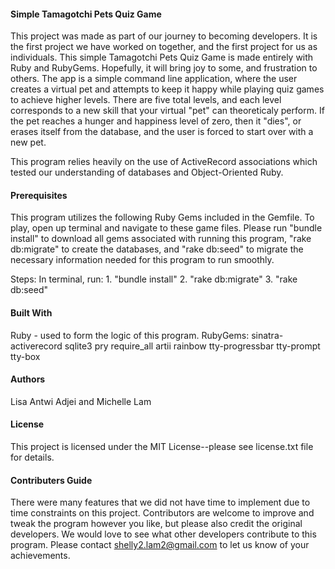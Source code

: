 
#### Simple Tamagotchi Pets Quiz Game
This project was made as part of our journey to becoming developers.  It is the first project we have worked on together, and the first project for us as individuals.  This simple Tamagotchi Pets Quiz Game is made entirely with Ruby and RubyGems.  Hopefully, it will bring joy to some, and frustration to others. The app is a simple command line application, where the user creates a virtual pet and attempts to keep it happy while playing quiz games to achieve higher levels. There are five total levels, and each level corresponds to a new skill that your virtual "pet" can theoreticaly perform. If the pet reaches a hunger and happiness level of zero, then it "dies", or erases itself from the database, and the user is forced to start over with a new pet. 

This program relies heavily on the use of ActiveRecord associations which tested our understanding of databases and Object-Oriented Ruby.

#### Prerequisites
This program utilizes the following Ruby Gems included in the Gemfile. To play, open up terminal and navigate to these game files. Please run "bundle install" to download all gems associated with running this program, "rake db:migrate" to create the databases, and "rake db:seed" to migrate the necessary information needed for this program to run smoothly. 

Steps:
In terminal, run: 1. "bundle install"
                  2. "rake db:migrate"
                  3. "rake db:seed"
#### Built With
Ruby - used to form the logic of this program. 
RubyGems: sinatra-activerecord
          sqlite3
          pry
          require_all
          artii
          rainbow
          tty-progressbar
          tty-prompt
          tty-box

#### Authors
Lisa Antwi Adjei and Michelle Lam 

#### License
This project is licensed under the MIT License--please see license.txt file for details.

#### Contributers Guide
There were many features that we did not have time to implement due to time constraints on this project. Contributors are welcome to improve and tweak the program however you like, but please also credit the original developers. We would love to see what other developers contribute to this program.  Please contact shelly2.lam2@gmail.com to let us know of your achievements. 

